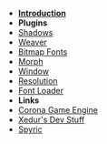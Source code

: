 - **[Introduction](introduction)**
- **Plugins**
- [Shadows](shadows)
- [Weaver](weaver)
- [Bitmap Fonts](bitmap-fonts)
- [Morph](morph)
- [Window](window)
- [Resolution](resolution)
- [Font Loader](font-Loader)
- **Links**
- [Corona Game Engine](https://coronalabs.com/)
- [Xedur's Dev Stuff](https://xedur.com/)
- [Spyric](https://www.spyric.com/)

